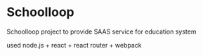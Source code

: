 # Schoolloop
Schoolloop project to provide SAAS service for education system
    
    
        
        
        
used node.js + react + react router + webpack
